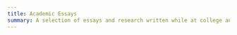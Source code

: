 ```yaml
---
title: Academic Essays
summary: A selection of essays and research written while at college and university.
---
```


